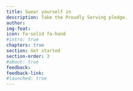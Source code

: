 ```yaml
---
title: Swear yourself in
description: Take the Proudly Serving pledge.
author: 
img-feat: 
icon: fa-solid fa-hand
#intro: true
chapters: true
section: Get started
section-order: 3
#about: true
feedback: 
feedback-link: 
#launched: true
---
```


